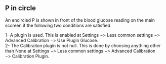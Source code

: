 ## P in circle  
  
An encircled P is shown in front of the blood glucose reading on the main sccreen if the following two conditions are satisfied.  
  
1- A plugin is used.  This is enabled at Settings &#8722;> Less common settings &#8722;> Advanced Calibration &#8722;> Use Plugin Glucose.  
2- The Calibraiton plugin is not null.  This is done by choosing anything other than None at Settings &#8722;> Less common settings &#8722;> Advanced Calibration &#8722;> Calibration Plugin.  
